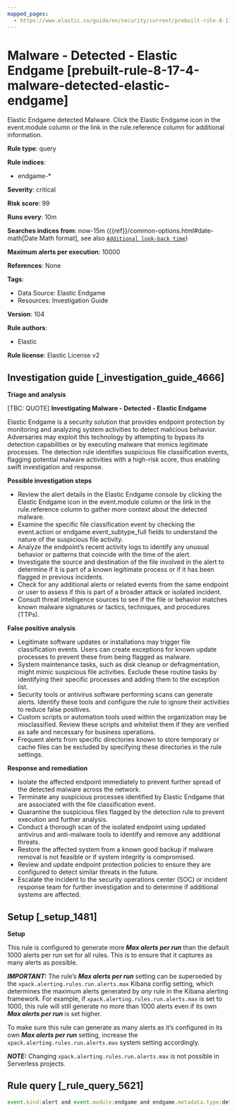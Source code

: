 ```yaml
---
mapped_pages:
  - https://www.elastic.co/guide/en/security/current/prebuilt-rule-8-17-4-malware-detected-elastic-endgame.html
---
```


# Malware - Detected - Elastic Endgame [prebuilt-rule-8-17-4-malware-detected-elastic-endgame]

Elastic Endgame detected Malware. Click the Elastic Endgame icon in the event.module column or the link in the rule.reference column for additional information.

**Rule type**: query

**Rule indices**:

* endgame-*

**Severity**: critical

**Risk score**: 99

**Runs every**: 10m

**Searches indices from**: now-15m ({{ref}}/common-options.html#date-math[Date Math format], see also [`Additional look-back time`](docs-content://solutions/security/detect-and-alert/create-detection-rule.md#rule-schedule))

**Maximum alerts per execution**: 10000

**References**: None

**Tags**:

* Data Source: Elastic Endgame
* Resources: Investigation Guide

**Version**: 104

**Rule authors**:

* Elastic

**Rule license**: Elastic License v2

## Investigation guide [_investigation_guide_4666]

**Triage and analysis**

[TBC: QUOTE]
**Investigating Malware - Detected - Elastic Endgame**

Elastic Endgame is a security solution that provides endpoint protection by monitoring and analyzing system activities to detect malicious behavior. Adversaries may exploit this technology by attempting to bypass its detection capabilities or by executing malware that mimics legitimate processes. The detection rule identifies suspicious file classification events, flagging potential malware activities with a high-risk score, thus enabling swift investigation and response.

**Possible investigation steps**

* Review the alert details in the Elastic Endgame console by clicking the Elastic Endgame icon in the event.module column or the link in the rule.reference column to gather more context about the detected malware.
* Examine the specific file classification event by checking the event.action or endgame.event_subtype_full fields to understand the nature of the suspicious file activity.
* Analyze the endpoint’s recent activity logs to identify any unusual behavior or patterns that coincide with the time of the alert.
* Investigate the source and destination of the file involved in the alert to determine if it is part of a known legitimate process or if it has been flagged in previous incidents.
* Check for any additional alerts or related events from the same endpoint or user to assess if this is part of a broader attack or isolated incident.
* Consult threat intelligence sources to see if the file or behavior matches known malware signatures or tactics, techniques, and procedures (TTPs).

**False positive analysis**

* Legitimate software updates or installations may trigger file classification events. Users can create exceptions for known update processes to prevent these from being flagged as malware.
* System maintenance tasks, such as disk cleanup or defragmentation, might mimic suspicious file activities. Exclude these routine tasks by identifying their specific processes and adding them to the exception list.
* Security tools or antivirus software performing scans can generate alerts. Identify these tools and configure the rule to ignore their activities to reduce false positives.
* Custom scripts or automation tools used within the organization may be misclassified. Review these scripts and whitelist them if they are verified as safe and necessary for business operations.
* Frequent alerts from specific directories known to store temporary or cache files can be excluded by specifying these directories in the rule settings.

**Response and remediation**

* Isolate the affected endpoint immediately to prevent further spread of the detected malware across the network.
* Terminate any suspicious processes identified by Elastic Endgame that are associated with the file classification event.
* Quarantine the suspicious files flagged by the detection rule to prevent execution and further analysis.
* Conduct a thorough scan of the isolated endpoint using updated antivirus and anti-malware tools to identify and remove any additional threats.
* Restore the affected system from a known good backup if malware removal is not feasible or if system integrity is compromised.
* Review and update endpoint protection policies to ensure they are configured to detect similar threats in the future.
* Escalate the incident to the security operations center (SOC) or incident response team for further investigation and to determine if additional systems are affected.


## Setup [_setup_1481]

**Setup**

This rule is configured to generate more ***Max alerts per run*** than the default 1000 alerts per run set for all rules. This is to ensure that it captures as many alerts as possible.

***IMPORTANT:*** The rule’s ***Max alerts per run*** setting can be superseded by the `xpack.alerting.rules.run.alerts.max` Kibana config setting, which determines the maximum alerts generated by *any* rule in the Kibana alerting framework. For example, if `xpack.alerting.rules.run.alerts.max` is set to 1000, this rule will still generate no more than 1000 alerts even if its own ***Max alerts per run*** is set higher.

To make sure this rule can generate as many alerts as it’s configured in its own ***Max alerts per run*** setting, increase the `xpack.alerting.rules.run.alerts.max` system setting accordingly.

***NOTE:*** Changing `xpack.alerting.rules.run.alerts.max` is not possible in Serverless projects.


## Rule query [_rule_query_5621]

```js
event.kind:alert and event.module:endgame and endgame.metadata.type:detection and (event.action:file_classification_event or endgame.event_subtype_full:file_classification_event)
```


